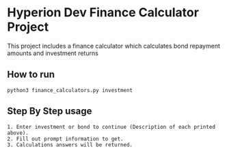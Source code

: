 # Hyperion Dev Finance Calculator Project 

This project includes a finance calculator which calculates bond repayment amounts and investment returns

## How to run 

```
python3 finance_calculators.py investment
```
## Step By Step usage 
```
1. Enter investment or bond to continue (Description of each printed above).
2. Fill out prompt information to get. 
3. Calculations answers will be returned.
```